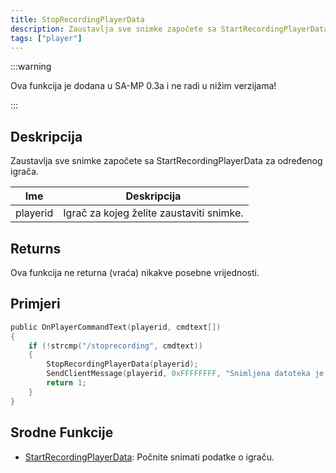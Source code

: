 ```yaml
---
title: StopRecordingPlayerData
description: Zaustavlja sve snimke započete sa StartRecordingPlayerData za određenog igrača.
tags: ["player"]
---
```


:::warning

Ova funkcija je dodana u SA-MP 0.3a i ne radi u nižim verzijama!

:::

## Deskripcija

Zaustavlja sve snimke započete sa StartRecordingPlayerData za određenog igrača.

| Ime      | Deskripcija                              |
| -------- | ---------------------------------------- |
| playerid | Igrač za kojeg želite zaustaviti snimke. |

## Returns

Ova funkcija ne returna (vraća) nikakve posebne vrijednosti.

## Primjeri

```c
public OnPlayerCommandText(playerid, cmdtext[])
{
    if (!strcmp("/stoprecording", cmdtext))
    {
        StopRecordingPlayerData(playerid);
        SendClientMessage(playerid, 0xFFFFFFFF, "Snimljena datoteka je spremljena u mapu scriptfiles!");
        return 1;
    }
}
```

## Srodne Funkcije

- [StartRecordingPlayerData](StartRecordingPlayerData): Počnite snimati podatke o igraču.
